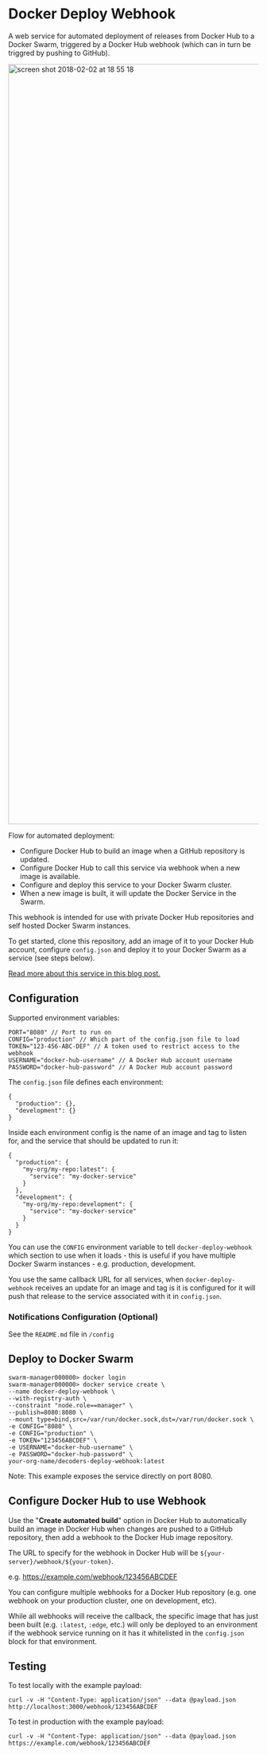 # Docker Deploy Webhook

A web service for automated deployment of releases from Docker Hub to a Docker Swarm, triggered by a Docker Hub webhook (which can in turn be triggred by pushing to GitHub).

<img width="1526" alt="screen shot 2018-02-02 at 18 55 18" src="https://user-images.githubusercontent.com/595695/35750202-1efdaa5a-084c-11e8-8c7d-2b4fc0deb3c3.png">

Flow for automated deployment:

* Configure Docker Hub to build an image when a GitHub repository is updated.
* Configure Docker Hub to call this service via webhook when a new image is available.
* Configure and deploy this service to your Docker Swarm cluster.
* When a new image is built, it will update the Docker Service in the Swarm.

This webhook is intended for use with private Docker Hub repositories and self hosted Docker Swarm instances.

To get started, clone this repository, add an image of it to your Docker Hub account, configure `config.json` and deploy it to your Docker Swarm as a service (see steps below).

[Read more about this service in this blog post.](https://medium.com/@iaincollins/docker-swarm-automated-deployment-cb477767dfcf)

## Configuration

Supported environment variables:

    PORT="8080" // Port to run on
    CONFIG="production" // Which part of the config.json file to load
    TOKEN="123-456-ABC-DEF" // A token used to restrict access to the webhook
    USERNAME="docker-hub-username" // A Docker Hub account username
    PASSWORD="docker-hub-password" // A Docker Hub account password

The `config.json` file defines each environment:

    {
      "production": {},
      "development": {}
    }

Inside each environment config is the name of an image and tag to listen for, and the service that should be updated to run it:

    {
      "production": {
        "my-org/my-repo:latest": {
          "service": "my-docker-service"
        }
      },
      "development": {
        "my-org/my-repo:development": {
          "service": "my-docker-service"
        }
      }
    }

You can use the `CONFIG` environment variable to tell `docker-deploy-webhook` which section to use when it loads - this is useful if you have multiple Docker Swarm instances - e.g. production, development.

You use the same callback URL for all services, when `docker-deploy-webhook` receives an update for an image and tag is it is configured for it will push that release to the service associated with it in `config.json`.

### Notifications Configuration (Optional)

See the `README.md` file in `/config`

## Deploy to Docker Swarm

    swarm-manager000000> docker login
    swarm-manager000000> docker service create \
    --name docker-deploy-webhook \
    --with-registry-auth \
    --constraint "node.role==manager" \
    --publish=8080:8080 \
    --mount type=bind,src=/var/run/docker.sock,dst=/var/run/docker.sock \
    -e CONFIG="8080" \
    -e CONFIG="production" \
    -e TOKEN="123456ABCDEF" \
    -e USERNAME="docker-hub-username" \
    -e PASSWORD="docker-hub-password" \
    your-org-name/decoders-deploy-webhook:latest

Note: This example exposes the service directly on port 8080.

## Configure Docker Hub to use Webhook

Use the "**Create automated build**" option in Docker Hub to automatically build an image in Docker Hub when changes are pushed to a GitHub repository, then add a webhook to the Docker Hub image repository.

The URL to specify for the webhook in Docker Hub will be `${your-server}/webhook/${your-token}`.

e.g. https://example.com/webhook/123456ABCDEF

You can configure multiple webhooks for a Docker Hub repository (e.g. one webhook on your production cluster, one on development, etc).

While all webhooks will receive the callback, the specific image that has just been built (e.g. `:latest`, `:edge`, etc.) will only be deployed to an environment if the webhook service running on it has it whitelisted in the `config.json` block for that environment.

## Testing

To test locally with the example payload:

    curl -v -H "Content-Type: application/json" --data @payload.json  http://localhost:3000/webhook/123456ABCDEF

To test in production with the example payload:

    curl -v -H "Content-Type: application/json" --data @payload.json https://example.com/webhook/123456ABCDEF
